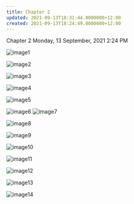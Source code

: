 ```yaml
---
title: Chapter 2
updated: 2021-09-13T18:31:44.0000000+12:00
created: 2021-09-13T18:24:49.0000000+12:00
---
```


Chapter 2
Monday, 13 September, 2021
2:24 PM

![image1](../../../../resources/89259c74439349429e4856a7b740aa6d.png)

![image2](../../../../resources/f9f1d87adb9f4c83ba76a3f611fc33bb.png)

![image3](../../../../resources/a8c3a9c6dbfe4f4394b353eb57fbd27c.png)

![image4](../../../../resources/a027947b653144aeaaa12e0817cc6dc0.png)

![image5](../../../../resources/5a3d54ab46024bb1b09d9f127e56de93.png)

![image6](../../../../resources/f45f0527e69f42f3a7f9600361cc7e60.png)
![image7](../../../../resources/702219e9b9cd43ccab51be5273c074be.png)

![image8](../../../../resources/cdac8f2a8b654b1ab37e98422864e7f0.png)

![image9](../../../../resources/1987e4a0a93a4f3586a2a474ffeb51a0.png)

![image10](../../../../resources/447e2455180b4d80b98c7dd2295c7a84.png)

![image11](../../../../resources/c638b3a77de14a9d845bc9ff04c533c0.png)

![image12](../../../../resources/8f4e5149951f43d0929090581b988c3d.png)

![image13](../../../../resources/09b410ca76e440889bbdf1734bb05f6b.png)

![image14](../../../../resources/dfe740c996b6400ea29dc87b9dfa31fa.png)

